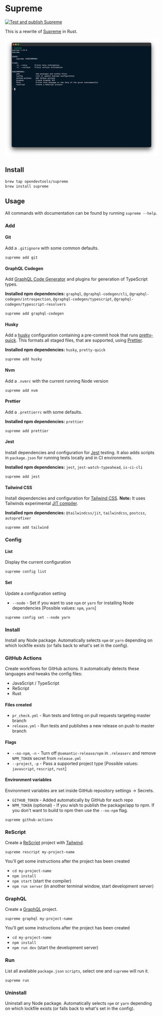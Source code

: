 # Supreme

[![Test and publish Supreme](https://github.com/opendevtools/supreme-rs/workflows/Test%20and%20publish%20Supreme/badge.svg?branch=main)](https://github.com/opendevtools/supreme-rs/actions?query=workflow%3A%22Test+and+publish+Supreme%22)

This is a rewrite of [Supreme](https://github.com/opendevtools/supreme) in Rust.

![Screenshot of Supreme running in terminal](/docs/supreme.png)

## Install

```
brew tap opendevtools/supreme
brew install supreme
```

## Usage

All commands with documentation can be found by running `supreme --help`.

### Add

#### Git

Add a `.gitignore` with some common defaults.

```
supreme add git
```

#### GraphQL Codegen

Add [GraphQL Code Generator](https://graphql-code-generator.com/) and
plugins for generation of TypeScript types.

**Installed npm dependencies:** `graphql`, `@graphql-codegen/cli`, `@graphql-codegen/introspection`, `@graphql-codegen/typescript`, `@graphql-codegen/typescript-resolvers`

```
supreme add graphql-codegen
```

#### Husky

Add a [husky](https://github.com/typicode/husky) configuration containing a pre-commit hook that runs [pretty-quick](https://github.com/azz/pretty-quick). This formats all staged files, that are supported, using [Prettier](http://prettier.io/).

**Installed npm dependencies:** `husky`, `pretty-quick`

```
supreme add husky
```

#### Nvm

Add a `.nvmrc` with the current running Node version

```
supreme add nvm
```

#### Prettier

Add a `.prettierrc` with some defaults.

**Installed npm dependencies:** `prettier`

```
supreme add prettier
```

#### Jest

Install dependencies and configuration for [Jest](https://jestjs.io/) testing. It also adds scripts in `package.json` for running tests locally and in CI environments.

**Installed npm dependencies:** `jest`, `jest-watch-typeahead`, `is-ci-cli`

```
supreme add jest
```

#### Tailwind CSS

Install dependencies and configuration for [Tailwind CSS](https://tailwindcss.com/). **Note:** It uses Tailwinds experimental [JIT compiler](https://github.com/tailwindlabs/tailwindcss-jit).

**Installed npm dependencies:** `@tailwindcss/jit`, `tailwindcss`, `postcss`, `autoprefixer`

```
supreme add tailwind
```

### Config

#### List

Display the current configuration

```
supreme config list
```

#### Set

Update a configuration setting

- `--node` - Set if you want to use `npm` or `yarn` for installing Node
  dependencies [Possible values: `npm`, `yarn`]

```
supreme config set --node yarn
```

### Install

Install any Node package. Automatically selects `npm` or `yarn` depending on
which lockfile exists (or falls back to what's set in the config).

### GitHub Actions

Create workflows for GitHub actions. It automatically detects these languages
and tweaks the config files:

- JavaScript / TypeScript
- ReScript
- Rust

#### Files created

- `pr_check.yml` - Run tests and linting on pull requests targeting master branch
- `release.yml` - Run tests and publishes a new release on push to master branch

#### Flags

- `--no-npm`, `-n` - Turn off `@semantic-release/npm` in `.releaserc` and remove `NPM_TOKEN` secret from `release.yml`
- `--project`, `-p` - Pass a supported project type [Possible values: `javascript`, `rescript`, `rust`]

#### Environment variables

Environment variables are set inside GitHub repository settings -> Secrets.

- `GITHUB_TOKEN` - Added automatically by GitHub for each repo
- `NPM_TOKEN` (optional) - If you wish to publish the package/app to npm. If you don't want to build to npm then use the `--no-npm` flag.

```
supreme github-actions
```

### ReScript

Create a [ReScript](http://rescript-lang.org/) project with
[Tailwind](https://tailwindcss.com/).

```
supreme rescript my-project-name
```

You'll get some instructions after the project has been created

- `cd my-project-name`
- `npm install`
- `npm start` (start the compiler)
- `npm run server` (in another terminal window, start development server)

### GraphQL

Create a [GraphQL](https://graphql.org/) project.

```
supreme graphql my-project-name
```

You'll get some instructions after the project has been created

- `cd my-project-name`
- `npm install`
- `npm run dev` (start the development server)

### Run

List all available `package.json` `scripts`, select
one and `supreme` will run it.

```
supreme run
```

### Uninstall

Uninstall any Node package. Automatically selects `npm` or `yarn` depending on
which lockfile exists (or falls back to what's set in the config).
